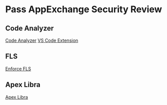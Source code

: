# Pass AppExchange Security Review

## Code Analyzer

[Code Analyzer](https://developer.salesforce.com/docs/platform/salesforce-code-analyzer/overview)
[VS Code Extension](https://marketplace.visualstudio.com/items?itemName=salesforce.salesforcedx-vscode-expanded)

## FLS

[Enforce FLS](https://developer.salesforce.com/docs/atlas.en-us.apexcode.meta/apexcode/apex_classes_perms_enforcing.htm)

## Apex Libra

[Apex Libra](https://apexlibra.org/apex/)
